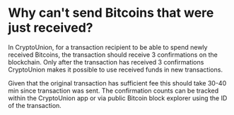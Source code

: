# Why can't send Bitcoins that were just received?

In CryptoUnion, for a transaction recipient to be able to spend newly received Bitcoins, the transaction should receive 3 confirmations on the blockchain. Only after the transaction has received 3 confirmations CryptoUnion makes it possible to use received funds in new transactions.

Given that the original transaction has sufficient fee this should take 30-40 min since transaction was sent. The confirmation counts can be tracked within the CryptoUnion app or via public Bitcoin block explorer using the ID of the transaction.

